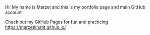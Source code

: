 Hi! My name is Marzet and this is my portfolio page and main GitHub account 

Check out my GitHub Pages for fun and practicing https://marzetkhatit.github.io/
